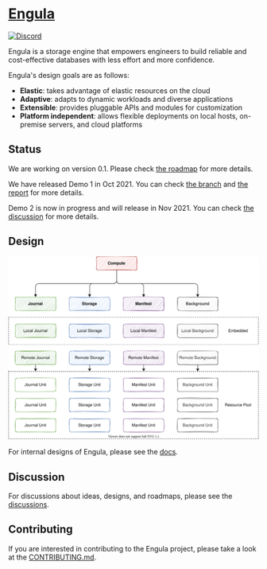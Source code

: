 # [Engula](https://engula.com)

[![Discord][discord-badge]][discord-url]

[discord-badge]: https://img.shields.io/discord/873004811774214145?logo=Discord&style=flat-square
[discord-url]: https://discord.gg/AN6vgVXaHC

Engula is a storage engine that empowers engineers to build reliable and cost-effective databases with less effort and more confidence.

Engula's design goals are as follows:

- **Elastic**: takes advantage of elastic resources on the cloud
- **Adaptive**: adapts to dynamic workloads and diverse applications
- **Extensible**: provides pluggable APIs and modules for customization
- **Platform independent**: allows flexible deployments on local hosts, on-premise servers, and cloud platforms

## Status

We are working on version 0.1. Please check [the roadmap][roadmap-for-v0.1] for more details.

[roadmap-for-v0.1]: https://github.com/engula/engula/discussions/41

We have released Demo 1 in Oct 2021.
You can check [the branch](https://github.com/engula/engula/tree/demo-1) and [the report](https://engula.com/posts/demo-1/) for more details.

Demo 2 is now in progress and will release in Nov 2021.
You can check [the discussion](https://github.com/engula/engula/discussions/29) for more details.

## Design

![Architecture](docs/images/architecture.drawio.svg)

For internal designs of Engula, please see the [docs](docs).

## Discussion

For discussions about ideas, designs, and roadmaps, please see the [discussions](https://github.com/engula/engula/discussions).

## Contributing

If you are interested in contributing to the Engula project, please take a look at the [CONTRIBUTING.md](CONTRIBUTING.md).
